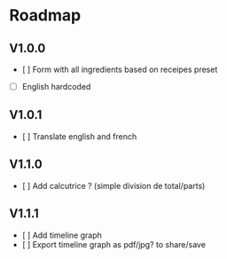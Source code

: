 # Roadmap
## V1.0.0
- [ ] Form with all ingredients based on receipes preset
- [ ] English hardcoded

## V1.0.1
- [ ] Translate english and french

## V1.1.0
- [ ] Add calcutrice ? (simple division de total/parts)

## V1.1.1
- [ ] Add timeline graph
- [ ] Export timeline graph as pdf/jpg? to share/save

